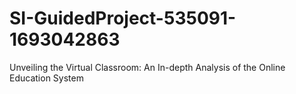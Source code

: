 # SI-GuidedProject-535091-1693042863
Unveiling the Virtual Classroom: An In-depth Analysis of the Online Education System
